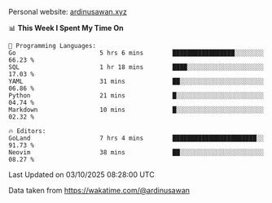 Personal website: [ardinusawan.xyz](https://ardinusawan.xyz)

<!--START_SECTION:waka-->
📊 **This Week I Spent My Time On** 

```text
💬 Programming Languages: 
Go                       5 hrs 6 mins        █████████████████░░░░░░░░   66.23 % 
SQL                      1 hr 18 mins        ████░░░░░░░░░░░░░░░░░░░░░   17.03 % 
YAML                     31 mins             ██░░░░░░░░░░░░░░░░░░░░░░░   06.86 % 
Python                   21 mins             █░░░░░░░░░░░░░░░░░░░░░░░░   04.74 % 
Markdown                 10 mins             █░░░░░░░░░░░░░░░░░░░░░░░░   02.32 % 

🔥 Editors: 
GoLand                   7 hrs 4 mins        ███████████████████████░░   91.73 % 
Neovim                   38 mins             ██░░░░░░░░░░░░░░░░░░░░░░░   08.27 % 
```


 Last Updated on 03/10/2025 08:28:00 UTC
<!--END_SECTION:waka-->
Data taken from https://wakatime.com/@ardinusawan
